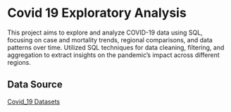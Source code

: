 # Covid 19 Exploratory Analysis

This project aims to explore and analyze  COVID-19 data using SQL, focusing on case and mortality trends, regional comparisons, and data patterns over time. Utilized SQL techniques for data cleaning, filtering, and aggregation to extract insights on the pandemic’s impact across different regions.


## Data Source

[Covid_19 Datasets](https://drive.google.com/drive/folders/1j4HSv1dAzQ0rb1_5Lq2034Newj4rsVFe?usp=drive_link)
